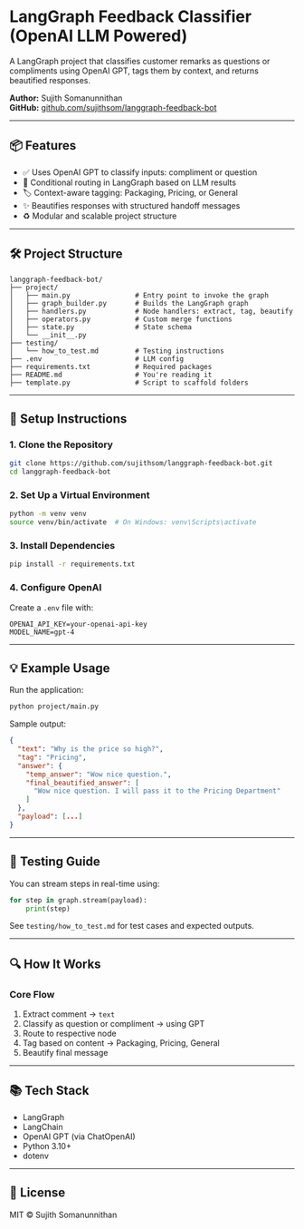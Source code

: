 # LangGraph Feedback Classifier (OpenAI LLM Powered)

A LangGraph project that classifies customer remarks as questions or compliments using OpenAI GPT, tags them by context, and returns beautified responses.

**Author:** Sujith Somanunnithan  
**GitHub:** [github.com/sujithsom/langgraph-feedback-bot](https://github.com/sujithsom/langgraph-feedback-bot)

---

## 📦 Features

- ✅ Uses OpenAI GPT to classify inputs: compliment or question
- 🧠 Conditional routing in LangGraph based on LLM results
- 🏷 Context-aware tagging: Packaging, Pricing, or General
- ✨ Beautifies responses with structured handoff messages
- ♻️ Modular and scalable project structure

---

## 🛠 Project Structure

```
langgraph-feedback-bot/
├── project/
│   ├── main.py                # Entry point to invoke the graph
│   ├── graph_builder.py       # Builds the LangGraph graph
│   ├── handlers.py            # Node handlers: extract, tag, beautify
│   ├── operators.py           # Custom merge functions
│   ├── state.py               # State schema
│   └── __init__.py
├── testing/
│   └── how_to_test.md         # Testing instructions
├── .env                       # LLM config
├── requirements.txt           # Required packages
├── README.md                  # You're reading it
├── template.py                # Script to scaffold folders
```

---

## 🚀 Setup Instructions

### 1. Clone the Repository

```bash
git clone https://github.com/sujithsom/langgraph-feedback-bot.git
cd langgraph-feedback-bot
```

### 2. Set Up a Virtual Environment

```bash
python -m venv venv
source venv/bin/activate  # On Windows: venv\Scripts\activate
```

### 3. Install Dependencies

```bash
pip install -r requirements.txt
```

### 4. Configure OpenAI

Create a `.env` file with:
```env
OPENAI_API_KEY=your-openai-api-key
MODEL_NAME=gpt-4
```

---

## 💡 Example Usage

Run the application:

```bash
python project/main.py
```

Sample output:

```json
{
  "text": "Why is the price so high?",
  "tag": "Pricing",
  "answer": {
    "temp_answer": "Wow nice question.",
    "final_beautified_answer": [
      "Wow nice question. I will pass it to the Pricing Department"
    ]
  },
  "payload": [...]
}
```

---

## 🧪 Testing Guide

You can stream steps in real-time using:

```python
for step in graph.stream(payload):
    print(step)
```

See `testing/how_to_test.md` for test cases and expected outputs.

---

## 🔍 How It Works

### Core Flow

1. Extract comment → `text`
2. Classify as question or compliment → using GPT
3. Route to respective node
4. Tag based on content → Packaging, Pricing, General
5. Beautify final message

---

## 📚 Tech Stack

- LangGraph
- LangChain
- OpenAI GPT (via ChatOpenAI)
- Python 3.10+
- dotenv

---

## 📄 License

MIT © Sujith Somanunnithan
